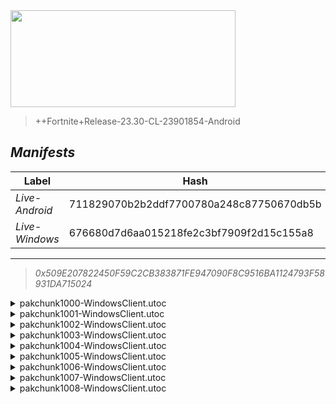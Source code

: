 <div style="pointer-events: none">
  <img style="pointer-events: none" src="https://raw.githubusercontent.com/Tectors/Archive/master/source/dependents/gen.25.20.svg" width="360" height="155">
<div>

 >  
  
  > ++Fortnite+Release-23.30-CL-23901854-Android

## *Manifests*
| Label | Hash | Route |
| - | - | - |
| *Live-Android* | 711829070b2b2ddf7700780a248c87750670db5b | [i9YYdtk_xLmlawxNy0qB6WBlPxHvQw](https://github.com/Tectors/Archive/blob/master/manifests/i9YYdtk_xLmlawxNy0qB6WBlPxHvQw.manifest) |
| *Live-Windows* | 676680d7d6aa015218fe2c3bf7909f2d15c155a8 | [L3MuneAYL7-WM5YBFk6OtxGSl5DeHw](https://github.com/Tectors/Archive/blob/master/manifests/L3MuneAYL7-WM5YBFk6OtxGSl5DeHw.manifest) |

---

> *0x509E207822450F59C2CB383871FE947090F8C9516BA1124793F58931DA715024*

<details>
  <summary>pakchunk1000-WindowsClient.utoc</summary>

 > 
    0x52B2F105EAE9E737A83091DA5E362A01EBCD48D3F625C7BCB06DB3AA7BCEF8D4

  <img src="https://raw.githubusercontent.com/Tectors/Archive/master/source/dependents/referred/EID_OilPaint.svg" width="100"> 
</details>

<details>
  <summary>pakchunk1001-WindowsClient.utoc</summary>

 > 
    0x98C7069AB6418F19490459962AA64781CADC46F64A7070C89FD6A6A4C300F51E

  <img src="https://raw.githubusercontent.com/Tectors/Archive/master/source/dependents/referred/EID_Jockey.svg" width="100"> 
</details>

<details>
  <summary>pakchunk1002-WindowsClient.utoc</summary>

 > 
    0x06410F950EDB099A284B0B751C86C65C89BB2F2855904778CE0E1650626F693E

  <img src="https://raw.githubusercontent.com/Tectors/Archive/master/source/dependents/referred/Pickaxe_PowerFarmer.svg" width="100"> <img src="https://raw.githubusercontent.com/Tectors/Archive/master/source/dependents/referred/Glider_PowerFarmer.svg" width="100"> <img src="https://raw.githubusercontent.com/Tectors/Archive/master/source/dependents/referred/EID_PowerFarmer.svg" width="100"> <img src="https://raw.githubusercontent.com/Tectors/Archive/master/source/dependents/referred/Character_PowerFarmer.svg" width="100"> <img src="https://raw.githubusercontent.com/Tectors/Archive/master/source/dependents/referred/Backpack_PowerFarmer.svg" width="100"> 
</details>

<details>
  <summary>pakchunk1003-WindowsClient.utoc</summary>

 > 
    0xC245995BDAED04F6527B0DC33F9F77C8F1562943515D5C15979C141A1FAB2C1D

  <img src="https://raw.githubusercontent.com/Tectors/Archive/master/source/dependents/referred/EID_Spectacular.svg" width="100"> 
</details>

<details>
  <summary>pakchunk1004-WindowsClient.utoc</summary>

 > 
    0x147139E3459B707B2A44E317B7513745021B28482E1BE4D54DD3ABE08192B25A

  <img src="https://raw.githubusercontent.com/Tectors/Archive/master/source/dependents/referred/EID_Cottontail.svg" width="100"> 
</details>

<details>
  <summary>pakchunk1005-WindowsClient.utoc</summary>

 > 
    0x9034DB376C9164023010442C176CE8270761B6C2B495C6F9CC4BA89FBBF38AE9

  <img src="https://raw.githubusercontent.com/Tectors/Archive/master/source/dependents/referred/Pickaxe_FolkEvening.svg" width="100"> <img src="https://raw.githubusercontent.com/Tectors/Archive/master/source/dependents/referred/Backpack_FolkEveningSheath.svg" width="100"> <img src="https://raw.githubusercontent.com/Tectors/Archive/master/source/dependents/referred/Backpack_FolkEvening.svg" width="100"> 
</details>

<details>
  <summary>pakchunk1006-WindowsClient.utoc</summary>

 > 
    0xB07B6E4565C7F72AD69F08CB85621217EEFE1565F26A186EF7A47D9D36E3952C

  <img src="https://raw.githubusercontent.com/Tectors/Archive/master/source/dependents/referred/EID_BankNotes.svg" width="100"> 
</details>

<details>
  <summary>pakchunk1007-WindowsClient.utoc</summary>

 > 
    0xCBB5C2CC20A295BD50F9394BB53DAC40202BCADD60219F4F3C8D9DB5BE708629

  <img src="https://raw.githubusercontent.com/Tectors/Archive/master/source/dependents/referred/Wrap_FolkEvening.svg" width="100"> <img src="https://raw.githubusercontent.com/Tectors/Archive/master/source/dependents/referred/Character_FolkEvening.svg" width="100"> 
</details>

<details>
  <summary>pakchunk1008-WindowsClient.utoc</summary>

 > 
    0x5F149D17C16F53A4CF98C8366452DCC4F5C5CA89B7B3921C0E9485CFCADC75F4

  <img src="https://raw.githubusercontent.com/Tectors/Archive/master/source/dependents/referred/EID_Devotion.svg" width="100"> 
</details>


